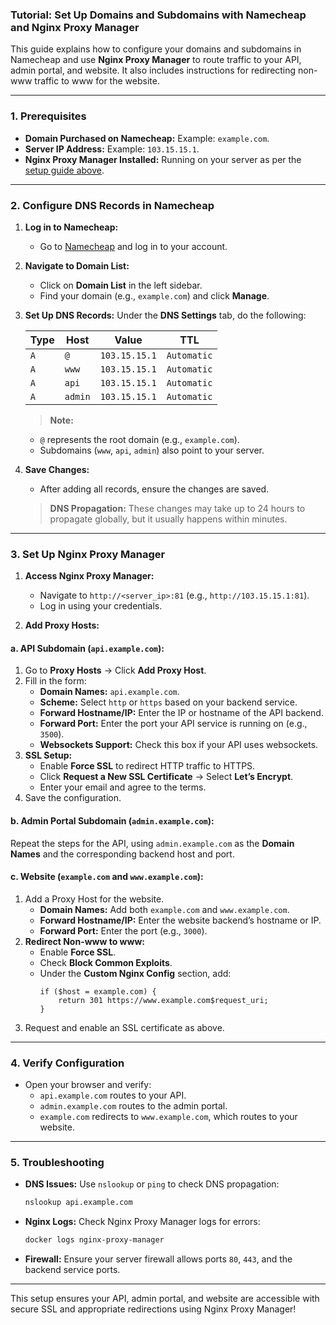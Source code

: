### **Tutorial: Set Up Domains and Subdomains with Namecheap and Nginx Proxy Manager**

This guide explains how to configure your domains and subdomains in Namecheap and use **Nginx Proxy Manager** to route traffic to your API, admin
portal, and website. It also includes instructions for redirecting non-www traffic to www for the website.

---

### **1. Prerequisites**

- **Domain Purchased on Namecheap:** Example: `example.com`.
- **Server IP Address:** Example: `103.15.15.1`.
- **Nginx Proxy Manager Installed:** Running on your server as per the [setup guide above](#).

---

### **2. Configure DNS Records in Namecheap**

1. **Log in to Namecheap:**

   - Go to [Namecheap](https://www.namecheap.com/) and log in to your account.

2. **Navigate to Domain List:**

   - Click on **Domain List** in the left sidebar.
   - Find your domain (e.g., `example.com`) and click **Manage**.

3. **Set Up DNS Records:** Under the **DNS Settings** tab, do the following:

   | **Type** | **Host** | **Value**     | **TTL**     |
   | -------- | -------- | ------------- | ----------- |
   | `A`      | `@`      | `103.15.15.1` | `Automatic` |
   | `A`      | `www`    | `103.15.15.1` | `Automatic` |
   | `A`      | `api`    | `103.15.15.1` | `Automatic` |
   | `A`      | `admin`  | `103.15.15.1` | `Automatic` |

   > **Note:**

   - `@` represents the root domain (e.g., `example.com`).
   - Subdomains (`www`, `api`, `admin`) also point to your server.

4. **Save Changes:**

   - After adding all records, ensure the changes are saved.

   > **DNS Propagation:** These changes may take up to 24 hours to propagate globally, but it usually happens within minutes.

---

### **3. Set Up Nginx Proxy Manager**

1. **Access Nginx Proxy Manager:**

   - Navigate to `http://<server_ip>:81` (e.g., `http://103.15.15.1:81`).
   - Log in using your credentials.

2. **Add Proxy Hosts:**

#### **a. API Subdomain (`api.example.com`):**

1. Go to **Proxy Hosts** → Click **Add Proxy Host**.
2. Fill in the form:
   - **Domain Names:** `api.example.com`.
   - **Scheme:** Select `http` or `https` based on your backend service.
   - **Forward Hostname/IP:** Enter the IP or hostname of the API backend.
   - **Forward Port:** Enter the port your API service is running on (e.g., `3500`).
   - **Websockets Support:** Check this box if your API uses websockets.
3. **SSL Setup:**
   - Enable **Force SSL** to redirect HTTP traffic to HTTPS.
   - Click **Request a New SSL Certificate** → Select **Let’s Encrypt**.
   - Enter your email and agree to the terms.
4. Save the configuration.

#### **b. Admin Portal Subdomain (`admin.example.com`):**

Repeat the steps for the API, using `admin.example.com` as the **Domain Names** and the corresponding backend host and port.

#### **c. Website (`example.com` and `www.example.com`):**

1. Add a Proxy Host for the website.
   - **Domain Names:** Add both `example.com` and `www.example.com`.
   - **Forward Hostname/IP:** Enter the website backend’s hostname or IP.
   - **Forward Port:** Enter the port (e.g., `3000`).
2. **Redirect Non-www to www:**
   - Enable **Force SSL**.
   - Check **Block Common Exploits**.
   - Under the **Custom Nginx Config** section, add:
     ```nginx
     if ($host = example.com) {
         return 301 https://www.example.com$request_uri;
     }
     ```
3. Request and enable an SSL certificate as above.

---

### **4. Verify Configuration**

- Open your browser and verify:
  - `api.example.com` routes to your API.
  - `admin.example.com` routes to the admin portal.
  - `example.com` redirects to `www.example.com`, which routes to your website.

---

### **5. Troubleshooting**

- **DNS Issues:** Use `nslookup` or `ping` to check DNS propagation:
  ```bash
  nslookup api.example.com
  ```
- **Nginx Logs:** Check Nginx Proxy Manager logs for errors:
  ```bash
  docker logs nginx-proxy-manager
  ```
- **Firewall:** Ensure your server firewall allows ports `80`, `443`, and the backend service ports.

---

This setup ensures your API, admin portal, and website are accessible with secure SSL and appropriate redirections using Nginx Proxy Manager!
